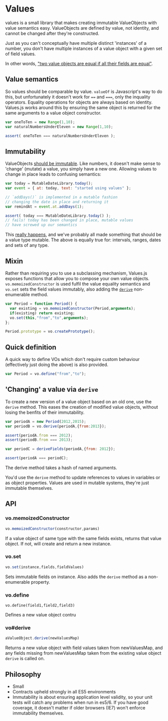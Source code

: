 # Values

values is a small library that makes creating immutable ValueObjects with value semantics easy. ValueObjects are defined by value, not identity, and cannot be changed after they're constructed.

Just as you can't conceptually have multiple distinct 'instances' of a number, you don't have multiple instances of a value object with a given set of field values.

In other words, ["two value objects are equal if all their fields are equal"](http://martinfowler.com/bliki/ValueObject.html).

## Value semantics


So values should be comparable by value. `valueOf` is Javascript's way to do this, but unfortunately it doesn't work for `==` and `===`, only the inquality operators. Equality operations for objects are always based on identity. Values.js works around this by ensuring the same object is returned for the same arguments to a value object constructor.

```javascript
var oneToTen = new Range(1,10);
var naturalNumbersUnderEleven = new Range(1,10);

assert( oneToTen === naturalNumbersUnderEleven );
```

## Immutability

ValueObjects [should be immutable](http://c2.com/cgi/wiki?ValueObjectsShouldBeImmutable). Like numbers, it doesn't make sense to 'change' (mutate) a value, you simply have a new one. Allowing values to change in place leads to confusing semantics:

```javascript
var today = MutableDateLibrary.today();
var event = { at: today, text: "started using values" };

// `addDays()` is implemented in a mutable fashion
// changing the date in place and returning it
var remindAt = event.at.addDays(1);

assert( today === MutableDateLibrary.today() );
// fails! today has been changed in place, mutable values 
// have screwed up our semantics
```

This [really happens](http://arshaw.com/xdate/#Adding), and we've probably all made something that should be a value type mutable. The above is equally true for: intervals, ranges, dates and sets of any type.

## Mixin

Rather than requiring you to use a subclassing mechanism, Values.js exposes functions that allow you to compose your own value objects. `vo.memoizedConstructor` is used fulfil the value equality semantics and `vo.set` sets the field values immutably, also adding the [`derive`](#derive) non-enumerable method.

```javascript
var Period = function Period() {
  var existing = vo.memoizedConstructor(Period,arguments);
  if(existing) return existing;
  vo.set(this,"from","to",arguments);
};

Period.prototype = vo.createPrototype();
```

## Quick definition

A quick way to define VOs which don't require custom behaviour (effectively just doing the above) is also provided.

```javascript
var Period = vo.define("from","to");
```

## 'Changing' a value via `derive`

<a id="derive"></a>

To create a new version of a value object based on an old one, use the `derive` method. This eases the creation of modified value objects, without losing the benfits of their immutability.

```javascript
var periodA = new Period(2012,2015);
var periodB = vo.derive(periodA,{from:2013});

assert(periodA.from === 2012);
assert(periodB.from === 2013);

var periodC = deriveFields(periodA,{from: 2012});

assert(periodA === periodC);
```

The derive method takes a hash of named arguments.

You'd use the `derive` method to update references to values in variables or as object properties. Values are used in mutable systems, they're just immutable themselves.

## API

### vo.memoizedConstructor

```javascript
vo.memoizedConstructor(constructor,params)
```

If a value object of same type with the same fields exists, returns that value object. If not, will create and return a new instance. 

### vo.set

```javascript
vo.set(instance,fields,fieldValues)
```

Sets immutable fields on instance. Also adds the `derive` method as a non-enumerable property.

### vo.define

```
vo.define(field1,field2,field3)
```

Defines a new value object contru

### vo#derive

```javascript
aValueObject.derive(newValuesMap)
```

Returns a new value object with field values taken from newValuesMap, and any fields missing from newValuesMap taken from the existing value object `derive` is called on.

## Philosophy

- Small
- Contracts upheld strongly in all ES5 environments
- Immutability is about ensuring application level validity, so your unit tests will catch any problems when run in es5/6. If you have good coverage, it doesn't matter if older browsers (IE7) won't enforce immutability themselves.
